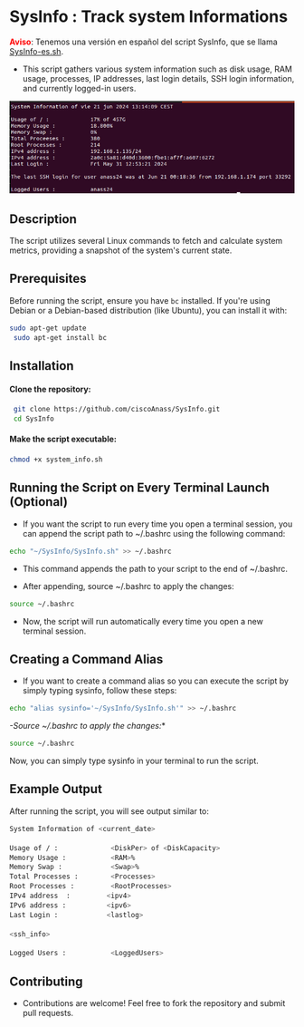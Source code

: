 # SysInfo : Track system Informations

<span style="color: red;">**Aviso**</span>: Tenemos una versión en español del script SysInfo, que se llama [SysInfo-es.sh](https://github.com/ciscoAnass/SysInfo/blob/main/SysInfo-es.sh).

- This script gathers various system information such as disk usage, RAM usage, processes, IP addresses, last login details, SSH login information, and currently logged-in users.

<img src="/img/output.png" alt="logo"></img>

## Description

The script utilizes several Linux commands to fetch and calculate system metrics, providing a snapshot of the system's current state.


## Prerequisites

Before running the script, ensure you have `bc` installed. If you're using Debian or a Debian-based distribution (like Ubuntu), you can install it with:

```bash
sudo apt-get update
 sudo apt-get install bc
```


## Installation


#### Clone the repository:

```bash
 git clone https://github.com/ciscoAnass/SysInfo.git
 cd SysInfo
```

#### Make the script executable:

```bash
chmod +x system_info.sh
```

## Running the Script on Every Terminal Launch (Optional)

- If you want the script to run every time you open a terminal session, you can append the script path to ~/.bashrc using the following command:

```bash
echo "~/SysInfo/SysInfo.sh" >> ~/.bashrc
```

- This command appends the path to your script to the end of ~/.bashrc.  

- After appending, source ~/.bashrc to apply the changes:

```bash
source ~/.bashrc
```

- Now, the script will run automatically every time you open a new terminal session.

## Creating a Command Alias

- If you want to create a command alias so you can execute the script by simply typing sysinfo, follow these steps:


```bash
echo "alias sysinfo='~/SysInfo/SysInfo.sh'" >> ~/.bashrc
```

*-Source ~/.bashrc to apply the changes:**

```bash
source ~/.bashrc
```
Now, you can simply type sysinfo in your terminal to run the script.


## Example Output

After running the script, you will see output similar to:

```bash
System Information of <current_date>

Usage of / :             <DiskPer> of <DiskCapacity>
Memory Usage :           <RAM>%
Memory Swap :            <Swap>%
Total Processes :        <Processes>
Root Processes :         <RootProcesses>
IPv4 address  :         <ipv4>
IPv6 address :          <ipv6>
Last Login :            <lastlog>

<ssh_info>

Logged Users :           <LoggedUsers>
```

## Contributing

- Contributions are welcome! Feel free to fork the repository and submit pull requests.











